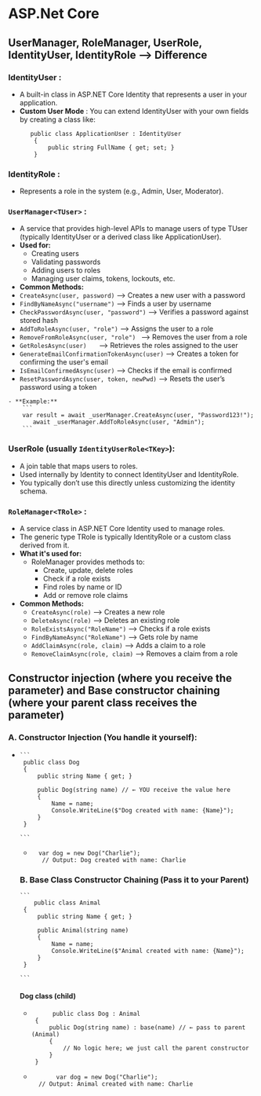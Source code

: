 # ASP.Net Core

## UserManager, RoleManager, UserRole, IdentityUser, IdentityRole --> Difference
###  IdentityUser : 
  - A built-in class in ASP.NET Core Identity that represents a user in your application.
  - **Custom User Mode** : You can extend IdentityUser with your own fields by creating a class like:
    ```
       public class ApplicationUser : IdentityUser
        {
            public string FullName { get; set; }
        }
    
    ```
  ### IdentityRole : 
   - Represents a role in the system (e.g., Admin, User, Moderator).
  ### `UserManager<TUser>` : 
   - A service that provides high-level APIs to manage users of type TUser (typically IdentityUser or a derived class like ApplicationUser).
   - **Used for:**
      - Creating users
      - Validating passwords
      - Adding users to roles
      - Managing user claims, tokens, lockouts, etc.
  - **Common Methods:**
   - `CreateAsync(user, password)`   -->  Creates a new user with a password
   - `FindByNameAsync("username")`   -->  Finds a user by username
   - `CheckPasswordAsync(user, "password")`   --> Verifies a password against stored hash
   - `AddToRoleAsync(user, "role")`   -->  Assigns the user to a role
   - `RemoveFromRoleAsync(user, "role")	`  --> Removes the user from a role
   - `GetRolesAsync(user)	`  --> Retrieves the roles assigned to the user
   - `GenerateEmailConfirmationTokenAsync(user)`   -->  Creates a token for confirming the user's email
   - `IsEmailConfirmedAsync(user)`   -->  Checks if the email is confirmed
   - `ResetPasswordAsync(user, token, newPwd)`  --> Resets the user’s password using a token
            
    - **Example:**
        ```
        var result = await _userManager.CreateAsync(user, "Password123!");
           await _userManager.AddToRoleAsync(user, "Admin");
        ```
    

  ### UserRole (usually `IdentityUserRole<TKey>`):
  - A join table that maps users to roles.
  - Used internally by Identity to connect IdentityUser and IdentityRole.
  - You typically don’t use this directly unless customizing the identity schema.
  ### `RoleManager<TRole>` : 
   - A service class in ASP.NET Core Identity used to manage roles.
   - The generic type TRole is typically IdentityRole or a custom class derived from it.
   - **What it's used for:**
      - RoleManager provides methods to:
         - Create, update, delete roles
         - Check if a role exists
         - Find roles by name or ID
         - Add or remove role claims
   - **Common Methods:**
      - `CreateAsync(role)`    -->    Creates a new role
      - `DeleteAsync(role)`    -->    Deletes an existing role
      - `RoleExistsAsync("RoleName")`   --> Checks if a role exists
      - `FindByNameAsync("RoleName")`   --> Gets role by name
      - `AddClaimAsync(role, claim)`    --> Adds a claim to a role
      - `RemoveClaimAsync(role, claim)`   --> Removes a claim from a role
    
  ## Constructor injection (where you receive the parameter) and Base constructor chaining (where your parent class receives the parameter)
   ### A. Constructor Injection (You handle it yourself):
   -     ```
          public class Dog
          {
              public string Name { get; }
          
              public Dog(string name) // ← YOU receive the value here
              {
                  Name = name;
                  Console.WriteLine($"Dog created with name: {Name}");
              }
          }

         ```
     -
         ```
           var dog = new Dog("Charlie");
            // Output: Dog created with name: Charlie

         ```
     ###  B. Base Class Constructor Chaining (Pass it to your Parent)
         ```
             public class Animal
          {
              public string Name { get; }
          
              public Animal(string name)
              {
                  Name = name;
                  Console.WriteLine($"Animal created with name: {Name}");
              }
          }

         ```
     #### Dog class (child)
     -
         ```
               public class Dog : Animal
          {
              public Dog(string name) : base(name) // ← pass to parent (Animal)
              {
                  // No logic here; we just call the parent constructor
              }
          }

          ```
     - 
          ```
                 var dog = new Dog("Charlie");
            // Output: Animal created with name: Charlie

         ```




 
